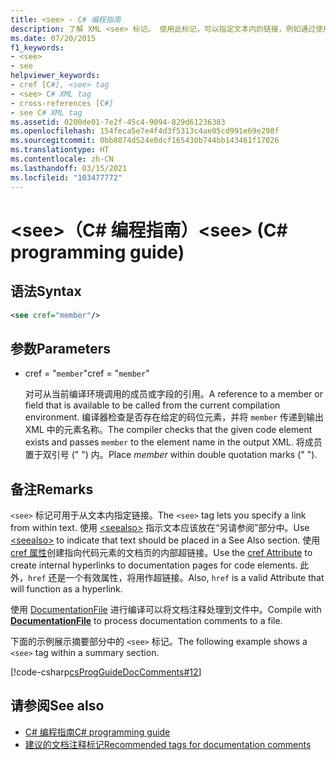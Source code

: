 ```yaml
---
title: <see> - C# 编程指南
description: 了解 XML <see> 标记。 使用此标记，可以指定文本内的链接，例如通过使用 cref 属性。
ms.date: 07/20/2015
f1_keywords:
- <see>
- see
helpviewer_keywords:
- cref [C#], <see> tag
- <see> C# XML tag
- cross-references [C#]
- see C# XML tag
ms.assetid: 0200de01-7e2f-45c4-9094-829d61236383
ms.openlocfilehash: 154feca5e7e4f4d3f5313c4ae05cd991e69e298f
ms.sourcegitcommit: 0bb8074d524e0dcf165430b744bb143461f17026
ms.translationtype: HT
ms.contentlocale: zh-CN
ms.lasthandoff: 03/15/2021
ms.locfileid: "103477772"
---
```

# <a name="see-c-programming-guide"></a><span data-ttu-id="8b08d-104">\<see>（C# 编程指南）</span><span class="sxs-lookup"><span data-stu-id="8b08d-104">\<see> (C# programming guide)</span></span>

## <a name="syntax"></a><span data-ttu-id="8b08d-105">语法</span><span class="sxs-lookup"><span data-stu-id="8b08d-105">Syntax</span></span>

```xml
<see cref="member"/>
```

## <a name="parameters"></a><span data-ttu-id="8b08d-106">参数</span><span class="sxs-lookup"><span data-stu-id="8b08d-106">Parameters</span></span>

- <span data-ttu-id="8b08d-107">cref = "`member`"</span><span class="sxs-lookup"><span data-stu-id="8b08d-107">cref = "`member`"</span></span>

  <span data-ttu-id="8b08d-108">对可从当前编译环境调用的成员或字段的引用。</span><span class="sxs-lookup"><span data-stu-id="8b08d-108">A reference to a member or field that is available to be called from the current compilation environment.</span></span> <span data-ttu-id="8b08d-109">编译器检查是否存在给定的码位元素，并将 `member` 传递到输出 XML 中的元素名称。</span><span class="sxs-lookup"><span data-stu-id="8b08d-109">The compiler checks that the given code element exists and passes `member` to the element name in the output XML.</span></span> <span data-ttu-id="8b08d-110">将成员置于双引号 (" ") 内。</span><span class="sxs-lookup"><span data-stu-id="8b08d-110">Place *member* within double quotation marks (" ").</span></span>

## <a name="remarks"></a><span data-ttu-id="8b08d-111">备注</span><span class="sxs-lookup"><span data-stu-id="8b08d-111">Remarks</span></span>

<span data-ttu-id="8b08d-112">`<see>` 标记可用于从文本内指定链接。</span><span class="sxs-lookup"><span data-stu-id="8b08d-112">The `<see>` tag lets you specify a link from within text.</span></span> <span data-ttu-id="8b08d-113">使用 [\<seealso>](./seealso.md) 指示文本应该放在“另请参阅”部分中。</span><span class="sxs-lookup"><span data-stu-id="8b08d-113">Use [\<seealso>](./seealso.md) to indicate that text should be placed in a See Also section.</span></span> <span data-ttu-id="8b08d-114">使用 [cref 属性](./cref-attribute.md)创建指向代码元素的文档页的内部超链接。</span><span class="sxs-lookup"><span data-stu-id="8b08d-114">Use the [cref Attribute](./cref-attribute.md) to create internal hyperlinks to documentation pages for code elements.</span></span> <span data-ttu-id="8b08d-115">此外，``href`` 还是一个有效属性，将用作超链接。</span><span class="sxs-lookup"><span data-stu-id="8b08d-115">Also, ``href`` is a valid Attribute that will function as a hyperlink.</span></span>

<span data-ttu-id="8b08d-116">使用 [DocumentationFile](../../language-reference/compiler-options/output.md#documentationfile) 进行编译可以将文档注释处理到文件中。</span><span class="sxs-lookup"><span data-stu-id="8b08d-116">Compile with [**DocumentationFile**](../../language-reference/compiler-options/output.md#documentationfile) to process documentation comments to a file.</span></span>

<span data-ttu-id="8b08d-117">下面的示例展示摘要部分中的 `<see>` 标记。</span><span class="sxs-lookup"><span data-stu-id="8b08d-117">The following example shows a `<see>` tag within a summary section.</span></span>

[!code-csharp[csProgGuideDocComments#12](~/samples/snippets/csharp/VS_Snippets_VBCSharp/csProgGuideDocComments/CS/DocComments.cs#12)]

## <a name="see-also"></a><span data-ttu-id="8b08d-118">请参阅</span><span class="sxs-lookup"><span data-stu-id="8b08d-118">See also</span></span>

- [<span data-ttu-id="8b08d-119">C# 编程指南</span><span class="sxs-lookup"><span data-stu-id="8b08d-119">C# programming guide</span></span>](../index.md)
- [<span data-ttu-id="8b08d-120">建议的文档注释标记</span><span class="sxs-lookup"><span data-stu-id="8b08d-120">Recommended tags for documentation comments</span></span>](./recommended-tags-for-documentation-comments.md)

